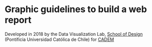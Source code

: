 # Graphic guidelines to build a web report

Developed in 2018 by the Data Visualization Lab, [School of Design](https://diseno.uc.cl/en/) (Pontificia Universidad Católica de Chile) for [CADEM](http://www.cadem.cl/)
